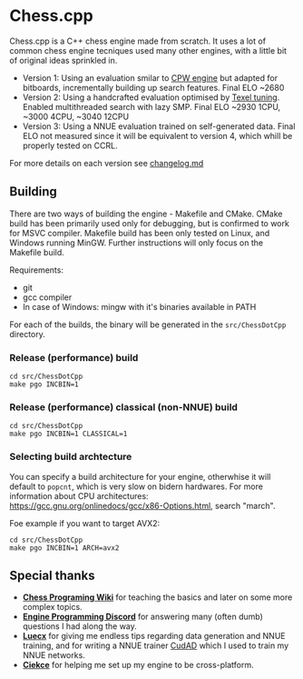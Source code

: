 # Chess.cpp

Chess.cpp is a C++ chess engine made from scratch. It uses a lot of common chess engine tecniques used many other engines, with a little bit of original ideas sprinkled in.

* Version 1: Using an evaluation smilar to [CPW engine](https://github.com/nescitus/cpw-engine) but adapted for bitboards, incrementally building up search features. Final ELO ~2680
* Version 2: Using a handcrafted evaluation optimised by [Texel tuning](https://github.com/AndyGrant/Ethereal/blob/master/Tuning.pdf). Enabled multithreaded search with lazy SMP. Final ELO ~2930 1CPU, ~3000 4CPU, ~3040 12CPU
* Version 3: Using a NNUE evaluation trained on self-generated data. Final ELO not measured since it will be equivalent to version 4, which whill be properly tested on CCRL.

For more details on each version see [changelog.md](changelog.md)

## Building

There are two ways of building the engine - Makefile and CMake.
CMake build has been primarily used only for debugging, but is confirmed to work for MSVC compiler. Makefile build has been only tested on Linux, and Windows running MinGW. Further instructions will only focus on the Makefile build.

Requirements:
* git
* gcc compiler
* In case of Windows: mingw with it's binaries available in PATH

For each of the builds, the binary will be generated in the `src/ChessDotCpp` directory.

### Release (performance) build
```
cd src/ChessDotCpp
make pgo INCBIN=1
```

### Release (performance) classical (non-NNUE) build
```
cd src/ChessDotCpp
make pgo INCBIN=1 CLASSICAL=1
```

### Selecting build archtecture
You can specify a build architecture for your engine, otherwhise it will default to `popcnt`, which is very slow on bidern hardwares. For more information about CPU architectures: https://gcc.gnu.org/onlinedocs/gcc/x86-Options.html, search "march".

Foe example if you want to target AVX2:
```
cd src/ChessDotCpp
make pgo INCBIN=1 ARCH=avx2
```

## Special thanks
* [**Chess Programing Wiki**](https://www.chessprogramming.org) for teaching the basics and later on some more complex topics.
* [**Engine Programming Discord**](https://discord.gg/invite/YctB2p4) for answering many (often dumb) questions I had along the way.
* [**Luecx**](https://github.com/Luecx) for giving me endless tips regarding data generation and NNUE training, and for writing a NNUE trainer [CudAD](https://github.com/Luecx/CudAD) which I used to train my NNUE networks.
* [**Ciekce**](https://github.com/Ciekce) for helping me set up my engine to be cross-platform.

